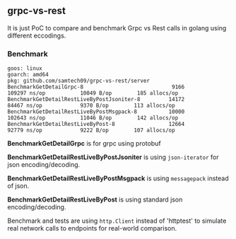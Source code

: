 ## grpc-vs-rest
It is just PoC to compare and benchmark Grpc vs Rest calls in golang using different eccodings.

### Benchmark
```
goos: linux
goarch: amd64
pkg: github.com/samtech09/grpc-vs-rest/server
BenchmarkGetDetailGrpc-8                            9166            109297 ns/op           10049 B/op        185 allocs/op
BenchmarkGetDetailRestLiveByPostJsoniter-8         14172             84467 ns/op            9370 B/op        113 allocs/op
BenchmarkGetDetailRestLiveByPostMsgpack-8          10000            102643 ns/op           11046 B/op        142 allocs/op
BenchmarkGetDetailRestLiveByPost-8                 12664             92779 ns/op            9222 B/op        107 allocs/op
```

**BenchmarkGetDetailGrpc** is for grpc using protobuf

**BenchmarkGetDetailRestLiveByPostJsoniter** is using `json-iterator` for json encoding/decoding.

**BenchmarkGetDetailRestLiveByPostMsgpack** is using `messagepack` instead of json.

**BenchmarkGetDetailRestLiveByPost** is using standard json encoding/decoding.


Benchmark and tests are using `http.Client` instead of 'httptest' to simulate real network calls to endpoints for real-world comparison.
